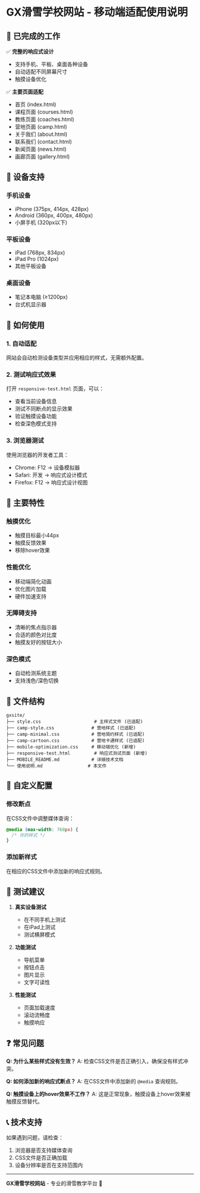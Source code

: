 # GX滑雪学校网站 - 移动端适配使用说明

## 🎯 已完成的工作

✅ **完整的响应式设计**
- 支持手机、平板、桌面各种设备
- 自动适配不同屏幕尺寸
- 触摸设备优化

✅ **主要页面适配**
- 首页 (index.html)
- 课程页面 (courses.html)
- 教练页面 (coaches.html)
- 营地页面 (camp.html)
- 关于我们 (about.html)
- 联系我们 (contact.html)
- 新闻页面 (news.html)
- 画廊页面 (gallery.html)

## 📱 设备支持

### 手机设备
- iPhone (375px, 414px, 428px)
- Android (360px, 400px, 480px)
- 小屏手机 (320px以下)

### 平板设备
- iPad (768px, 834px)
- iPad Pro (1024px)
- 其他平板设备

### 桌面设备
- 笔记本电脑 (≥1200px)
- 台式机显示器

## 🚀 如何使用

### 1. 自动适配
网站会自动检测设备类型并应用相应的样式，无需额外配置。

### 2. 测试响应式效果
打开 `responsive-test.html` 页面，可以：
- 查看当前设备信息
- 测试不同断点的显示效果
- 验证触摸设备功能
- 检查深色模式支持

### 3. 浏览器测试
使用浏览器的开发者工具：
- Chrome: F12 → 设备模拟器
- Safari: 开发 → 响应式设计模式
- Firefox: F12 → 响应式设计视图

## 🎨 主要特性

### 触摸优化
- 触摸目标最小44px
- 触摸反馈效果
- 移除hover效果

### 性能优化
- 移动端简化动画
- 优化图片加载
- 硬件加速支持

### 无障碍支持
- 清晰的焦点指示器
- 合适的颜色对比度
- 触摸友好的按钮大小

### 深色模式
- 自动检测系统主题
- 支持浅色/深色切换

## 📁 文件结构

```
gxsite/
├── style.css                    # 主样式文件 (已适配)
├── camp-style.css              # 营地样式 (已适配)
├── camp-minimal.css            # 营地简约样式 (已适配)
├── camp-cartoon.css            # 营地卡通样式 (已适配)
├── mobile-optimization.css     # 移动端优化 (新增)
├── responsive-test.html         # 响应式测试页面 (新增)
├── MOBILE_README.md            # 详细技术文档
└── 使用说明.md                 # 本文件
```

## 🔧 自定义配置

### 修改断点
在CSS文件中调整媒体查询：
```css
@media (max-width: 768px) {
  /* 你的样式 */
}
```

### 添加新样式
在相应的CSS文件中添加新的响应式规则。

## 📱 测试建议

1. **真实设备测试**
   - 在不同手机上测试
   - 在iPad上测试
   - 测试横屏模式

2. **功能测试**
   - 导航菜单
   - 按钮点击
   - 图片显示
   - 文字可读性

3. **性能测试**
   - 页面加载速度
   - 滚动流畅度
   - 触摸响应

## ❓ 常见问题

**Q: 为什么某些样式没有生效？**
A: 检查CSS文件是否正确引入，确保没有样式冲突。

**Q: 如何添加新的响应式断点？**
A: 在CSS文件中添加新的 `@media` 查询规则。

**Q: 触摸设备上的hover效果不工作？**
A: 这是正常现象，触摸设备上hover效果被触摸反馈替代。

## 📞 技术支持

如果遇到问题，请检查：
1. 浏览器是否支持媒体查询
2. CSS文件是否正确加载
3. 设备分辨率是否在支持范围内

---

**GX滑雪学校网站** - 专业的滑雪教学平台 🎿
